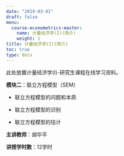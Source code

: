```yaml
---
date: "2019-03-01"
draft: false
menu:
  course-econometrics-master:
    name: 计量经济学(I)(简介)
    weight: 1
title: 计量经济学(I)(简介)
toc: true
type: docs
---
```


此处放置计量经济学(I)-研究生课程在线学习资料。

**模块二**：联立方程模型（SEM）

- 联立方程模型的问题和本质

- 联立方程模型的识别

- 联立方程模型的估计

**主讲教师**：胡华平

**讲授学时数**：12学时

